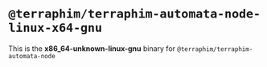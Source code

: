 # `@terraphim/terraphim-automata-node-linux-x64-gnu`

This is the **x86_64-unknown-linux-gnu** binary for `@terraphim/terraphim-automata-node`
